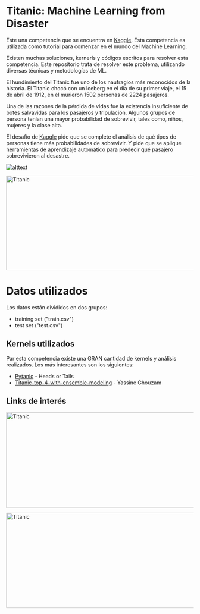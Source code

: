 # **Titanic: Machine Learning from Disaster**
Este una competencia que se encuentra en [Kaggle](https://www.kaggle.com/c/titanic). Esta competencia es utilizada como tutorial para comenzar en el mundo del Machine Learning.

Existen muchas soluciones, kernerls y códigos escritos para resolver esta competencia. Este repositorio trata de resolver este problema, utilizando diversas técnicas y metodologías de ML.

El hundimiento del Titanic fue uno de los naufragios más reconocidos de la historia. El Titanic chocó con un Iceberg en el día de su primer viaje, el 15 de abril de 1912, en él murieron 1502 personas de 2224 pasajeros.

Una de las razones de la pérdida de vidas fue la existencia insuficiente de botes salvavidas para los pasajeros y tripulación.  Algunos grupos de persona tenían una mayor probabilidad de sobrevivir, tales como, niños, mujeres y la clase alta.

El desafío de [Kaggle](https://www.kaggle.com/c/titanic) pide que se complete el análisis de qué tipos de personas tiene más probabilidades de sobrevivir. Y pide que se aplique herramientas de aprendizaje automático para predecir qué pasajero sobrevivieron al desastre.

![alttext](Titanic.gif)

<a href="http://www.youtube.com/watch?feature=player_embedded&v=9xoqXVjBEF8" target="_blank"><img src="http://img.youtube.com/vi/9xoqXVjBEF8/0.jpg"
alt="Titanic" width="512" height="254" border="0" /></a>


# Datos utilizados
Los datos están divididos en dos grupos:
* training set ("train.csv")
* test set ("test.csv")


## Kernels utilizados
Par esta competencia existe una GRAN cantidad de kernels y análisis realizados. Los más interesantes son los siguientes:
* [Pytanic](https://www.kaggle.com/headsortails/pytanic) - Heads or Tails
* [Titanic-top-4-with-ensemble-modeling](https://www.kaggle.com/yassineghouzam/titanic-top-4-with-ensemble-modeling) - Yassine Ghouzam

## Links de interés

<a href="http://www.youtube.com/watch?feature=player_embedded&v=EcU0qbV70rU" target="_blank"><img src="http://img.youtube.com/vi/EcU0qbV70rU/0.jpg"
alt="Titanic" width="512" height="256" border="0" /></a>

<a href="http://www.youtube.com/watch?feature=player_embedded&v=33YcYLumEDk" target="_blank"><img src="http://img.youtube.com/vi/33YcYLumEDk/0.jpg"
alt="Titanic" width="512" height="256" border="0" /></a>
